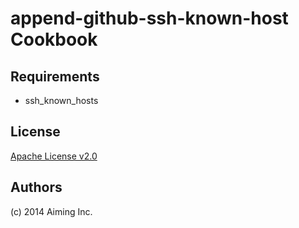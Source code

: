 append-github-ssh-known-host Cookbook
=====================================

Requirements
------------

- ssh_known_hosts

License
-------
[Apache License v2.0](http://www.apache.org/licenses/LICENSE-2.0)

Authors
-------
(c) 2014 Aiming Inc.
